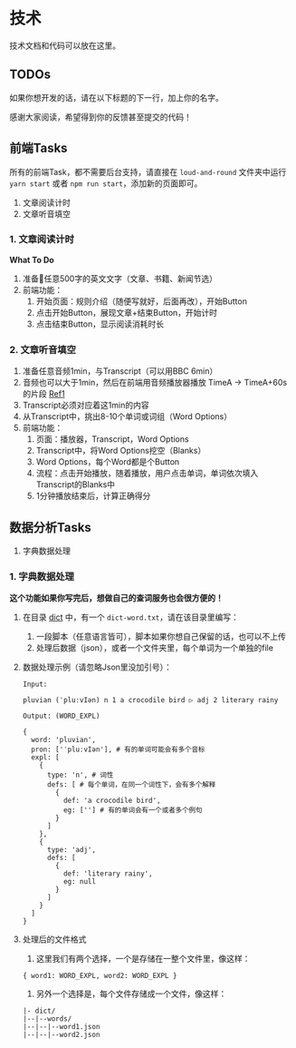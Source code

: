 # 技术

技术文档和代码可以放在这里。

## TODOs
如果你想开发的话，请在以下标题的下一行，加上你的名字。

感谢大家阅读，希望得到你的反馈甚至提交的代码！

## 前端Tasks
所有的前端Task，都不需要后台支持，请直接在 `loud-and-round` 文件夹中运行 `yarn start` 或者 `npm run start`，添加新的页面即可。

1. 文章阅读计时
1. 文章听音填空

### 1. 文章阅读计时
**What To Do**
1. 准备任意500字的英文文字（文章、书籍、新闻节选）
1. 前端功能：
    1. 开始页面：规则介绍（随便写就好，后面再改），开始Button
    1. 点击开始Button，展现文章+结束Button，开始计时
    1. 点击结束Button，显示阅读消耗时长

### 2. 文章听音填空
1. 准备任意音频1min，与Transcript（可以用BBC 6min）
1. 音频也可以大于1min，然后在前端用音频播放器播放 TimeA -> TimeA+60s 的片段 [Ref1](https://stackoverflow.com/questions/45553396/html5-audio-tag-start-and-end-at-position)
1. Transcript必须对应着这1min的内容
1. 从Transcript中，挑出8-10个单词或词组（Word Options）
1. 前端功能：
    1. 页面：播放器，Transcript，Word Options
    1. Transcript中，将Word Options挖空（Blanks）
    1. Word Options，每个Word都是个Button
    1. 流程：点击开始播放，随着播放，用户点击单词，单词依次填入Transcript的Blanks中
    1. 1分钟播放结束后，计算正确得分

## 数据分析Tasks
1. 字典数据处理

### 1. 字典数据处理

**这个功能如果你写完后，想做自己的查词服务也会很方便的！**

1. 在目录 [dict](./dict) 中，有一个 `dict-word.txt`，请在该目录里编写：
    1. 一段脚本（任意语言皆可），脚本如果你想自己保留的话，也可以不上传
    1. 处理后数据（json），或者一个文件夹里，每个单词为一个单独的file
1. 数据处理示例（请忽略Json里没加引号）：

    ```
    Input:

    pluvian (ˈpluːvIən) n 1 a crocodile bird ▷ adj 2 literary rainy

    Output: (WORD_EXPL)

    {
      word: 'pluvian',
      pron: ['ˈpluːvIən'], # 有的单词可能会有多个音标
      expl: [
        {
          type: 'n', # 词性
          defs: [ # 每个单词，在同一个词性下，会有多个解释
            { 
              def: 'a crocodile bird',
              eg: [''] # 有的单词会有一个或者多个例句
            }
          ] 
        },
        {
          type: 'adj',
          defs: [
            {
              def: 'literary rainy',
              eg: null
            }
          ]
        }
      ]
    }
    ```

1. 处理后的文件格式   
    1. 这里我们有两个选择，一个是存储在一整个文件里，像这样：
     ```
     { word1: WORD_EXPL, word2: WORD_EXPL }
     ```
    1. 另外一个选择是，每个文件存储成一个文件，像这样：
      ```
      |- dict/
      |--|--words/
      |--|--|--word1.json
      |--|--|--word2.json
      ```

